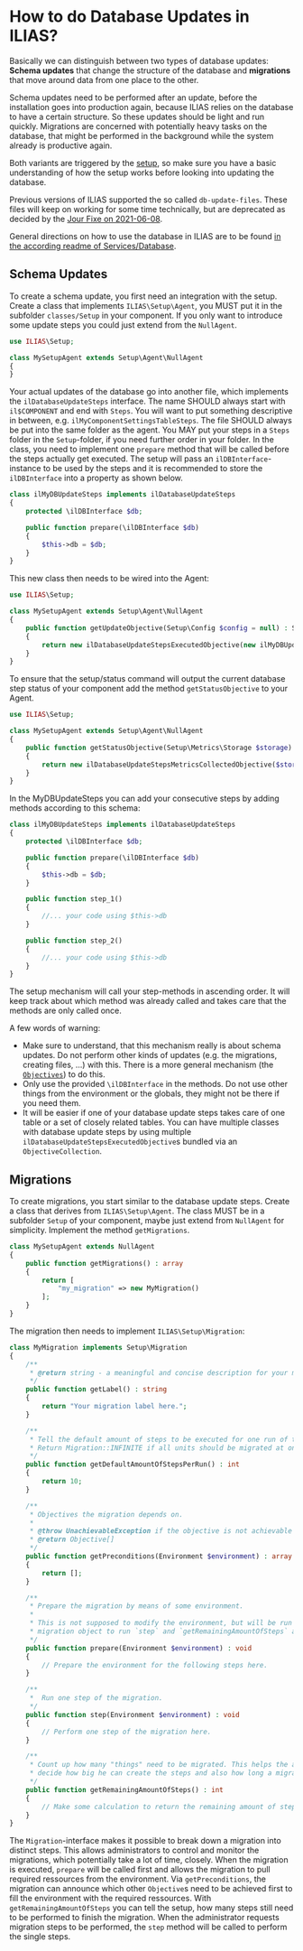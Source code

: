 # How to do Database Updates in ILIAS?

Basically we can distinguish between two types of database updates: **Schema updates**
that change the structure of the database and **migrations** that move around data
from one place to the other.

Schema updates need to be performed after an update, before the installation goes
into production again, because ILIAS relies on the database to have a certain
structure. So these updates should be light and run quickly. Migrations are
concerned with potentially heavy tasks on the database, that might be performed
in the background while the system already is productive again.

Both variants are triggered by the [setup](src/Setup/README.md), so make sure
you have a basic understanding of how the setup works before looking into updating
the database.

Previous versions of ILIAS supported the so called `db-update-files`. These files
will keep on working for some time technically, but are deprecated as decided by
the [Jour Fixe on 2021-06-08](https://docu.ilias.de/goto_docu_wiki_wpage_5889_1357.html).

General directions on how to use the database in ILIAS are to be found [in the according
readme of Services/Database](Services/Database/README.md).

## Schema Updates

To create a schema update, you first need an integration with the setup. Create
a class that implements `ILIAS\Setup\Agent`, you MUST put it in the subfolder
`classes/Setup` in your component. If you only want to introduce some update steps
you could just extend from the `NullAgent`.

```php
use ILIAS\Setup;

class MySetupAgent extends Setup\Agent\NullAgent
{
}
```

Your actual updates of the database go into another file, which implements the
`ilDatabaseUpdateSteps` interface. The name SHOULD always start with `il$COMPONENT`
and end with `Steps`. You will want to put something descriptive in between, e.g.
`ilMyComponentSettingsTableSteps`. The file SHOULD always be put into the same folder
as the agent. You MAY put your steps in a `Steps` folder in the `Setup`-folder, if
you need further order in your folder. In the class, you need to implement one
`prepare` method that will be called before the steps actually get executed. The
setup will pass an `ilDBInterface`-instance to be used by the steps and it is recommended
to store the `ilDBInterface` into a property as shown below.

```php
class ilMyDBUpdateSteps implements ilDatabaseUpdateSteps
{
    protected \ilDBInterface $db;

    public function prepare(\ilDBInterface $db)
    {
        $this->db = $db;
    }
}
```

This new class then needs to be wired into the Agent:

```php
use ILIAS\Setup;

class MySetupAgent extends Setup\Agent\NullAgent
{
    public function getUpdateObjective(Setup\Config $config = null) : Setup\Objective
    {
        return new ilDatabaseUpdateStepsExecutedObjective(new ilMyDBUpdateSteps());
    }
}
``` 

To ensure that the setup/status command will output the current database step status
of your component add the method `getStatusObjective` to your Agent. 

```php
use ILIAS\Setup;

class MySetupAgent extends Setup\Agent\NullAgent
{
    public function getStatusObjective(Setup\Metrics\Storage $storage) : Setup\Objective
    {
        return new ilDatabaseUpdateStepsMetricsCollectedObjective($storage, new MyDBUpdateSteps());
    }
}
``` 

In the MyDBUpdateSteps you can add your consecutive steps by adding methods according
to this schema:

```php
class ilMyDBUpdateSteps implements ilDatabaseUpdateSteps
{
    protected \ilDBInterface $db;

    public function prepare(\ilDBInterface $db)
    {
        $this->db = $db;
    }

    public function step_1()
    {
        //... your code using $this->db
    }

    public function step_2()
    {
        //... your code using $this->db
    }
}
```

The setup mechanism will call your step-methods in ascending order.
It will keep track about which method was already called and takes care
that the methods are only called once.

A few words of warning:

* Make sure to understand, that this mechanism really is about schema updates.
Do not perform other kinds of updates (e.g. the migrations, creating files, ...)
with this. There is a more general mechanism (the [`Objectives`](src/Setup/README.md#on-objective))
to do this.
* Only use the provided `\ilDBInterface` in the methods. Do not use other things from
the environment or the globals, they might not be there if you need them.
* It will be easier if one of your database update steps takes care of one table
or a set of closely related tables. You can have multiple classes with database update
steps by using multiple `ilDatabaseUpdateStepsExecutedObjective`s bundled via an
`ObjectiveCollection`.


## Migrations

To create migrations, you start similar to the database update steps. Create a class
that derives from `ILIAS\Setup\Agent`. The class MUST be in a subfolder `Setup` of
your component, maybe just extend from `NullAgent` for simplicity. Implement the
method `getMigrations`.

```php
class MySetupAgent extends NullAgent
{
    public function getMigrations() : array
    {
        return [
            "my_migration" => new MyMigration()
        ];
    }
}
```

The migration then needs to implement `ILIAS\Setup\Migration`:

```php
class MyMigration implements Setup\Migration
{
    /**
     * @return string - a meaningful and concise description for your migration.
     */
    public function getLabel() : string
    {
        return "Your migration label here.";
    }

    /**
     * Tell the default amount of steps to be executed for one run of the migration.
     * Return Migration::INFINITE if all units should be migrated at once.
     */
    public function getDefaultAmountOfStepsPerRun() : int
    {
        return 10;
    }

    /**
     * Objectives the migration depends on.
     *
     * @throw UnachievableException if the objective is not achievable
     * @return Objective[]
     */
    public function getPreconditions(Environment $environment) : array
    {
        return [];
    }

    /**
     * Prepare the migration by means of some environment.
     *
     * This is not supposed to modify the environment, but will be run to prime the
     * migration object to run `step` and `getRemainingAmountOfSteps` afterwards.
     */
    public function prepare(Environment $environment) : void
    {
        // Prepare the environment for the following steps here.
    }

    /**
     *  Run one step of the migration.
     */
    public function step(Environment $environment) : void
    {
        // Perform one step of the migration here.
    }

    /**
     * Count up how many "things" need to be migrated. This helps the admin to
     * decide how big he can create the steps and also how long a migration takes
     */
    public function getRemainingAmountOfSteps() : int
    {
        // Make some calculation to return the remaining amount of steps
    }
}
```

The `Migration`-interface makes it possible to break down a migration into distinct
steps. This allows administrators to control and monitor the migrations, which
potentially take a lot of time, closely. When the migration is executed, `prepare`
will be called first and allows the migration to pull required ressources from the
environment. Via `getPreconditions`, the migration can announce which other
`Objective`s need to be achieved first to fill the environment with the required
ressources. With `getRemainingAmountOfSteps` you can tell the setup, how many steps
still need to be performed to finish the migration. When the administrator requests
migration steps to be performed, the `step` method will be called to perform the
single steps.
